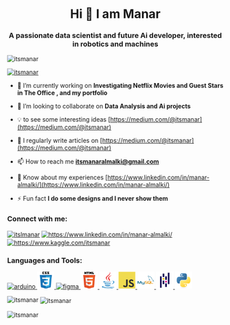 <h1 align="center">Hi 👋 I am Manar</h1>
<h3 align="center">A passionate data scientist and future Ai developer, interested in robotics and machines</h3>

<p align="left"> <img src="https://komarev.com/ghpvc/?username=itsmanar&label=Profile%20views&color=0e75b6&style=flat" alt="itsmanar" /> </p>

<p align="left"> <a href="https://github.com/ryo-ma/github-profile-trophy"><img src="https://github-profile-trophy.vercel.app/?username=itsmanar" alt="itsmanar" /></a> </p>

- 🔭 I’m currently working on **Investigating Netflix Movies and Guest Stars in The Office , and my portfolio**

- 👯 I’m looking to collaborate on **Data Analysis and Ai projects**

- 💡 to see some interesting ideas [https://medium.com/@itsmanar](https://medium.com/@itsmanar)

- 📝 I regularly write articles on [https://medium.com/@itsmanar](https://medium.com/@itsmanar)

- 📫 How to reach me **itsmanaralmalki@gmail.com**

- 📄 Know about my experiences [https://www.linkedin.com/in/manar-almalki/](https://www.linkedin.com/in/manar-almalki/)

- ⚡ Fun fact **I do some designs and I never show them**

<h3 align="left">Connect with me:</h3>
<p align="left">
<a href="https://twitter.com/itslmanar" target="blank"><img align="center" src="https://raw.githubusercontent.com/rahuldkjain/github-profile-readme-generator/master/src/images/icons/Social/twitter.svg" alt="itslmanar" height="30" width="40" /></a>
<a href="https://linkedin.com/in/https://www.linkedin.com/in/manar-almalki/" target="blank"><img align="center" src="https://raw.githubusercontent.com/rahuldkjain/github-profile-readme-generator/master/src/images/icons/Social/linked-in-alt.svg" alt="https://www.linkedin.com/in/manar-almalki/" height="30" width="40" /></a>
<a href="https://kaggle.com/https://www.kaggle.com/itsmanar" target="blank"><img align="center" src="https://raw.githubusercontent.com/rahuldkjain/github-profile-readme-generator/master/src/images/icons/Social/kaggle.svg" alt="https://www.kaggle.com/itsmanar" height="30" width="40" /></a>
</p>

<h3 align="left">Languages and Tools:</h3>
<p align="left"> <a href="https://www.arduino.cc/" target="_blank" rel="noreferrer"> <img src="https://cdn.worldvectorlogo.com/logos/arduino-1.svg" alt="arduino" width="40" height="40"/> </a> <a href="https://www.w3schools.com/css/" target="_blank" rel="noreferrer"> <img src="https://raw.githubusercontent.com/devicons/devicon/master/icons/css3/css3-original-wordmark.svg" alt="css3" width="40" height="40"/> </a> <a href="https://www.figma.com/" target="_blank" rel="noreferrer"> <img src="https://www.vectorlogo.zone/logos/figma/figma-icon.svg" alt="figma" width="40" height="40"/> </a> <a href="https://www.w3.org/html/" target="_blank" rel="noreferrer"> <img src="https://raw.githubusercontent.com/devicons/devicon/master/icons/html5/html5-original-wordmark.svg" alt="html5" width="40" height="40"/> </a> <a href="https://www.java.com" target="_blank" rel="noreferrer"> <img src="https://raw.githubusercontent.com/devicons/devicon/master/icons/java/java-original.svg" alt="java" width="40" height="40"/> </a> <a href="https://developer.mozilla.org/en-US/docs/Web/JavaScript" target="_blank" rel="noreferrer"> <img src="https://raw.githubusercontent.com/devicons/devicon/master/icons/javascript/javascript-original.svg" alt="javascript" width="40" height="40"/> </a> <a href="https://www.mysql.com/" target="_blank" rel="noreferrer"> <img src="https://raw.githubusercontent.com/devicons/devicon/master/icons/mysql/mysql-original-wordmark.svg" alt="mysql" width="40" height="40"/> </a> <a href="https://pandas.pydata.org/" target="_blank" rel="noreferrer"> <img src="https://raw.githubusercontent.com/devicons/devicon/2ae2a900d2f041da66e950e4d48052658d850630/icons/pandas/pandas-original.svg" alt="pandas" width="40" height="40"/> </a> <a href="https://www.python.org" target="_blank" rel="noreferrer"> <img src="https://raw.githubusercontent.com/devicons/devicon/master/icons/python/python-original.svg" alt="python" width="40" height="40"/> </a> </p>

<p><img align="left" src="https://github-readme-stats.vercel.app/api/top-langs?username=itsmanar&show_icons=true&locale=en&layout=compact" alt="itsmanar" /></p>

<p>&nbsp;<img align="center" src="https://github-readme-stats.vercel.app/api?username=itsmanar&show_icons=true&locale=en" alt="itsmanar" /></p>

<p><img align="center" src="https://github-readme-streak-stats.herokuapp.com/?user=itsmanar&" alt="itsmanar" /></p>
